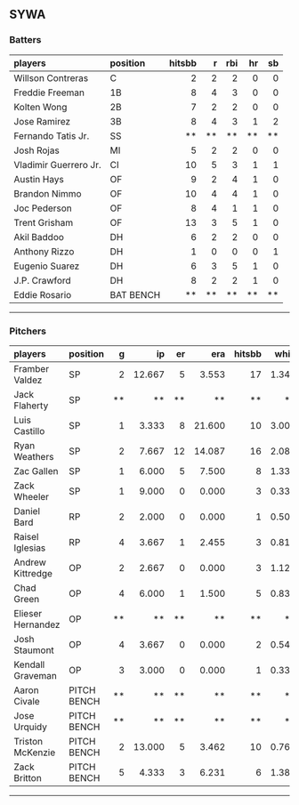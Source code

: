 ## SYWA

### Batters

 
|players               |position  | hitsbb|  r| rbi| hr| sb| 
|:---------------------|:---------|------:|--:|---:|--:|--:| 
|Willson Contreras     |C         |      2|  2|   2|  0|  0| 
|Freddie Freeman       |1B        |      8|  4|   3|  0|  0| 
|Kolten Wong           |2B        |      7|  2|   2|  0|  0| 
|Jose Ramirez          |3B        |      8|  4|   3|  1|  2| 
|Fernando Tatis Jr.    |SS        |     **| **|  **| **| **| 
|Josh Rojas            |MI        |      5|  2|   2|  0|  0| 
|Vladimir Guerrero Jr. |CI        |     10|  5|   3|  1|  1| 
|Austin Hays           |OF        |      9|  2|   4|  1|  0| 
|Brandon Nimmo         |OF        |     10|  4|   4|  1|  0| 
|Joc Pederson          |OF        |      8|  4|   1|  1|  0| 
|Trent Grisham         |OF        |     13|  3|   5|  1|  0| 
|Akil Baddoo           |DH        |      6|  2|   2|  0|  0| 
|Anthony Rizzo         |DH        |      1|  0|   0|  0|  1| 
|Eugenio Suarez        |DH        |      6|  3|   5|  1|  0| 
|J.P. Crawford         |DH        |      8|  2|   2|  1|  0| 
|Eddie Rosario         |BAT BENCH |     **| **|  **| **| **| 


* * *

### Pitchers

 
|players           |position    |  g|     ip| er|    era| hitsbb|  whip| so|  w| sv| 
|:-----------------|:-----------|--:|------:|--:|------:|------:|-----:|--:|--:|--:| 
|Framber Valdez    |SP          |  2| 12.667|  5|  3.553|     17| 1.342| 15|  1|  0| 
|Jack Flaherty     |SP          | **|     **| **|     **|     **|    **| **| **| **| 
|Luis Castillo     |SP          |  1|  3.333|  8| 21.600|     10| 3.000|  2|  0|  0| 
|Ryan Weathers     |SP          |  2|  7.667| 12| 14.087|     16| 2.087|  8|  0|  0| 
|Zac Gallen        |SP          |  1|  6.000|  5|  7.500|      8| 1.333|  7|  0|  0| 
|Zack Wheeler      |SP          |  1|  9.000|  0|  0.000|      3| 0.333| 11|  1|  0| 
|Daniel Bard       |RP          |  2|  2.000|  0|  0.000|      1| 0.500|  2|  0|  2| 
|Raisel Iglesias   |RP          |  4|  3.667|  1|  2.455|      3| 0.818|  6|  0|  2| 
|Andrew Kittredge  |OP          |  2|  2.667|  0|  0.000|      3| 1.125|  6|  1|  0| 
|Chad Green        |OP          |  4|  6.000|  1|  1.500|      5| 0.833|  7|  2|  0| 
|Elieser Hernandez |OP          | **|     **| **|     **|     **|    **| **| **| **| 
|Josh Staumont     |OP          |  4|  3.667|  0|  0.000|      2| 0.545|  5|  1|  0| 
|Kendall Graveman  |OP          |  3|  3.000|  0|  0.000|      1| 0.333|  3|  0|  0| 
|Aaron Civale      |PITCH BENCH | **|     **| **|     **|     **|    **| **| **| **| 
|Jose Urquidy      |PITCH BENCH | **|     **| **|     **|     **|    **| **| **| **| 
|Triston McKenzie  |PITCH BENCH |  2| 13.000|  5|  3.462|     10| 0.769|  9|  0|  0| 
|Zack Britton      |PITCH BENCH |  5|  4.333|  3|  6.231|      6| 1.385|  4|  0|  1| 


* * *


